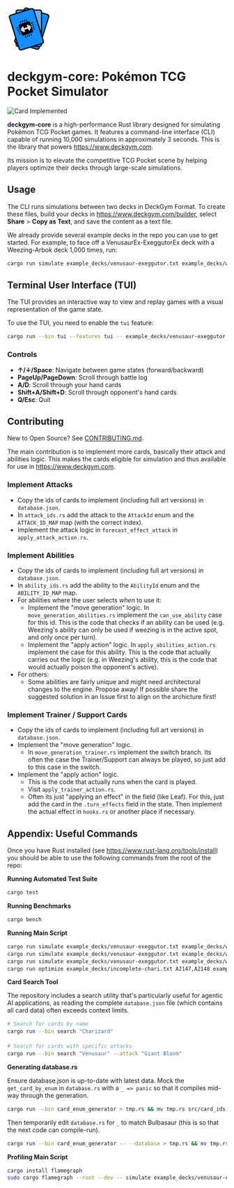 <img src="./images/logo.svg" alt="Logo" width="100" height="100">

# deckgym-core: Pokémon TCG Pocket Simulator

![Card Implemented](https://img.shields.io/badge/Cards_Implemented-702_%2F_1654_%2842.44%25%29-yellow)

**deckgym-core** is a high-performance Rust library designed for simulating Pokémon TCG Pocket games. It features a command-line interface (CLI) capable of running 10,000 simulations in approximately 3 seconds. This is the library that powers https://www.deckgym.com.

Its mission is to elevate the competitive TCG Pocket scene by helping players optimize their decks through large-scale simulations.

## Usage

The CLI runs simulations between two decks in DeckGym Format. To create these files, build your decks in https://www.deckgym.com/builder, select **Share** > **Copy as Text**, and save the content as a text file.

We already provide several example decks in the repo you can use to get started. For example, to face off a VenusaurEx-ExeggutorEx deck with a Weezing-Arbok deck 1,000 times, run:

```bash
cargo run simulate example_decks/venusaur-exeggutor.txt example_decks/weezing-arbok.txt --num 1000 -v
```

## Terminal User Interface (TUI)

The TUI provides an interactive way to view and replay games with a visual representation of the game state.

To use the TUI, you need to enable the `tui` feature:

```bash
cargo run --bin tui --features tui -- example_decks/venusaur-exeggutor.txt example_decks/weezing-arbok.txt --players e,e
```

### Controls

- **↑/↓/Space**: Navigate between game states (forward/backward)
- **PageUp/PageDown**: Scroll through battle log
- **A/D**: Scroll through your hand cards
- **Shift+A/Shift+D**: Scroll through opponent's hand cards
- **Q/Esc**: Quit

## Contributing

New to Open Source? See [CONTRIBUTING.md](./CONTRIBUTING.md).

The main contribution is to implement more cards, basically their attack and abilities logic. This makes the cards eligible for simulation and thus available for use in https://www.deckgym.com.

### Implement Attacks

- Copy the ids of cards to implement (including full art versions) in `database.json`.
- In `attack_ids.rs` add the attack to the `AttackId` enum and the `ATTACK_ID_MAP` map (with the correct index).
- Implement the attack logic in `forecast_effect_attack` in `apply_attack_action.rs`.

### Implement Abilities

- Copy the ids of cards to implement (including full art versions) in `database.json`.
- In `ability_ids.rs` add the ability to the `AbilityId` enum and the `ABILITY_ID_MAP` map.
- For abilities where the user selects _when_ to use it:
  - Implement the "move generation" logic. In `move_generation_abilities.rs` implement the `can_use_ability` case for this id. This is the code that checks if an ability can be used (e.g. Weezing's ability can only be used if weezing is in the active spot, and only once per turn).
  - Implement the "apply action" logic. In `apply_abilities_action.rs` implement the case for this ability. This is the code that actually carries out the logic (e.g. in Weezing's ability, this is the code that would actually poison the opponent's active).
- For others:
  - Some abilities are fairly unique and might need architectural changes to the engine. Propose away! If possible share the suggested solution in an Issue first to align on the archicture first!

### Implement Trainer / Support Cards

- Copy the ids of cards to implement (including full art versions) in `database.json`.
- Implement the "move generation" logic.
  - In `move_generation_trainer.rs` implement the switch branch. Its often the case the Trainer/Support can always be played, so just add to this case in the switch.
- Implement the "apply action" logic.
  - This is the code that actually runs when the card is played.
  - Visit `apply_trainer_action.rs`.
  - Often its just "applying an effect" in the field (like Leaf). For this, just
    add the card in the `.turn_effects` field in the state. Then implement the actual
    effect in `hooks.rs` or another place if necessary.

## Appendix: Useful Commands

Once you have Rust installed (see https://www.rust-lang.org/tools/install) you should be able to use the following commands from the root of the repo:

**Running Automated Test Suite**

```bash
cargo test
```

**Running Benchmarks**

```bash
cargo bench
```

**Running Main Script**

```bash
cargo run simulate example_decks/venusaur-exeggutor.txt example_decks/weezing-arbok.txt --num 1000 --players r,r
cargo run simulate example_decks/venusaur-exeggutor.txt example_decks/weezing-arbok.txt --num 1 --players r,r -vv
cargo run simulate example_decks/venusaur-exeggutor.txt example_decks/weezing-arbok.txt --num 1 --players r,r -vvvv
cargo run optimize example_decks/incomplete-chari.txt A2147,A2148 example_decks/ --num 10 --players e,e -v
```

**Card Search Tool**

The repository includes a search utility that's particularly useful for agentic AI applications, as reading the complete `database.json` file (which contains all card data) often exceeds context limits.

```bash
# Search for cards by name
cargo run --bin search "Charizard"

# Search for cards with specific attacks
cargo run --bin search "Venusaur" --attack "Giant Bloom"
```

**Generating database.rs**

Ensure database.json is up-to-date with latest data. Mock the `get_card_by_enum` in `database.rs` with a `_ => panic` so that
it compiles mid-way through the generation.

```bash
cargo run --bin card_enum_generator > tmp.rs && mv tmp.rs src/card_ids.rs && cargo fmt
```

Then temporarily edit `database.rs` for `_` to match Bulbasaur (this is so that the next code can compile-run).

```bash
cargo run --bin card_enum_generator -- --database > tmp.rs && mv tmp.rs src/database.rs && cargo fmt
```

**Profiling Main Script**

```bash
cargo install flamegraph
sudo cargo flamegraph --root --dev -- simulate example_decks/venusaur-exeggutor.txt example_decks/weezing-arbok.txt --num 1000 && open flamegraph.svg
```
